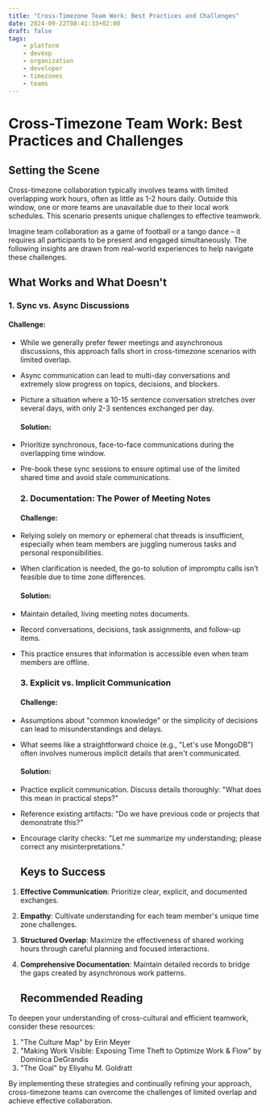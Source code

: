 ```yaml
---
title: "Cross-Timezone Team Work: Best Practices and Challenges"
date: 2024-09-22T08:41:33+02:00
draft: false
tags:
    - platform
    - devexp
    - organization
    - developer
    - timezones
    - teams
---
```


# **Cross-Timezone Team Work: Best Practices and Challenges**

## **Setting the Scene**

Cross-timezone collaboration typically involves teams with limited overlapping work hours, often as little as 1-2 hours daily. Outside this window, one or more teams are unavailable due to their local work schedules. This scenario presents unique challenges to effective teamwork.

Imagine team collaboration as a game of football or a tango dance – it requires all participants to be present and engaged simultaneously. The following insights are drawn from real-world experiences to help navigate these challenges.

## **What Works and What Doesn't**

### **1\. Sync vs. Async Discussions**

#### Challenge:

* While we generally prefer fewer meetings and asynchronous discussions, this approach falls short in cross-timezone scenarios with limited overlap.  
* Async communication can lead to multi-day conversations and extremely slow progress on topics, decisions, and blockers.  
* Picture a situation where a 10-15 sentence conversation stretches over several days, with only 2-3 sentences exchanged per day.

  #### Solution:

* Prioritize synchronous, face-to-face communications during the overlapping time window.  
* Pre-book these sync sessions to ensure optimal use of the limited shared time and avoid stale communications.

  ### **2\. Documentation: The Power of Meeting Notes**

  #### Challenge:

* Relying solely on memory or ephemeral chat threads is insufficient, especially when team members are juggling numerous tasks and personal responsibilities.  
* When clarification is needed, the go-to solution of impromptu calls isn't feasible due to time zone differences.

  #### Solution:

* Maintain detailed, living meeting notes documents.  
* Record conversations, decisions, task assignments, and follow-up items.  
* This practice ensures that information is accessible even when team members are offline.

  ### **3\. Explicit vs. Implicit Communication**

  #### Challenge:

* Assumptions about "common knowledge" or the simplicity of decisions can lead to misunderstandings and delays.  
* What seems like a straightforward choice (e.g., "Let's use MongoDB") often involves numerous implicit details that aren't communicated.

  #### Solution:

* Practice explicit communication. Discuss details thoroughly: "What does this mean in practical steps?"  
* Reference existing artifacts: "Do we have previous code or projects that demonstrate this?"  
* Encourage clarity checks: "Let me summarize my understanding; please correct any misinterpretations."

  ## **Keys to Success**

1. **Effective Communication**: Prioritize clear, explicit, and documented exchanges.  
2. **Empathy**: Cultivate understanding for each team member's unique time zone challenges.  
3. **Structured Overlap**: Maximize the effectiveness of shared working hours through careful planning and focused interactions.  
4. **Comprehensive Documentation**: Maintain detailed records to bridge the gaps created by asynchronous work patterns.

   ## **Recommended Reading**

To deepen your understanding of cross-cultural and efficient teamwork, consider these resources:

1. "The Culture Map" by Erin Meyer  
2. "Making Work Visible: Exposing Time Theft to Optimize Work & Flow" by Dominica DeGrandis  
3. "The Goal" by Eliyahu M. Goldratt

By implementing these strategies and continually refining your approach, cross-timezone teams can overcome the challenges of limited overlap and achieve effective collaboration.
